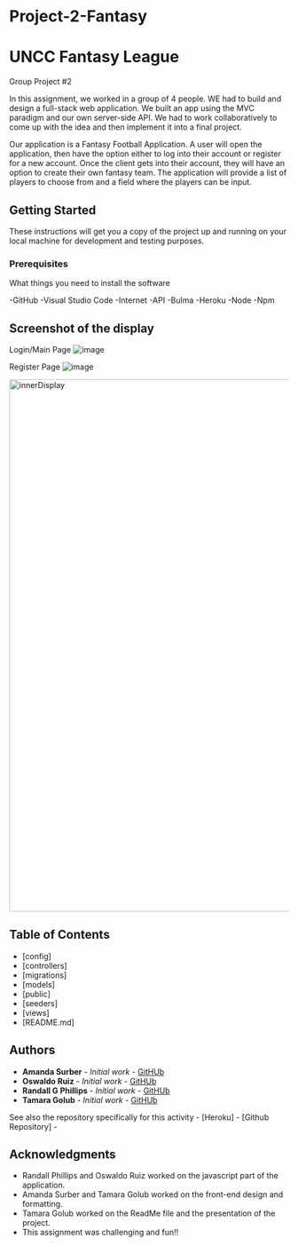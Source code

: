 # Project-2-Fantasy

# UNCC Fantasy League

Group Project #2

In this assignment, we worked in a group of 4 people. WE had to build and design a full-stack web application. We built an app using the MVC paradigm and our own server-side API. We had to work collaboratively to come up with the idea and then implement it into a final project. 

Our application is a Fantasy Football Application. A user will open the application, then have the option either to log into their account or register for a new account. Once the client gets into their account, they will have an option to create their own fantasy team. The application will provide a list of players to choose from and a field where the players can be input. 

## Getting Started

These instructions will get you a copy of the project up and running on your local machine for development and testing purposes. 

### Prerequisites

What things you need to install the software 

-GitHub
-Visual Studio Code
-Internet
-API
-Bulma
-Heroku
-Node
-Npm

## Screenshot of the display

Login/Main Page
![image](https://user-images.githubusercontent.com/55814090/70254431-09a8c000-1753-11ea-9997-a71d679c06bb.png)

Register Page
![image](https://user-images.githubusercontent.com/55814090/70254464-1af1cc80-1753-11ea-84c5-0609cf979c5c.png)


<img width="959" alt="innerDisplay" src="https://user-images.githubusercontent.com/55814090/70254616-6015fe80-1753-11ea-8600-65e6b0fb7451.png">




## Table of Contents

* [config]
* [controllers]
* [migrations]
* [models]
* [public]
* [seeders]
* [views]
* [README.md]

## Authors

* **Amanda Surber** - *Initial work* - [GitHUb](#)
* **Oswaldo Ruiz** - *Initial work* - [GitHUb](#)
* **Randall G Phillips** - *Initial work* - [GitHUb](#)
* **Tamara Golub** - *Initial work* - [GitHUb](#)

See also the repository specifically for this activity - 
[Heroku] - 
[Github Repository] - 


## Acknowledgments

* Randall Phillips and Oswaldo Ruiz worked on the javascript part of the application.
* Amanda Surber and Tamara Golub worked on the front-end design and formatting. 
* Tamara Golub worked on the ReadMe file and the presentation of the project.
* This assignment was challenging and fun!!

